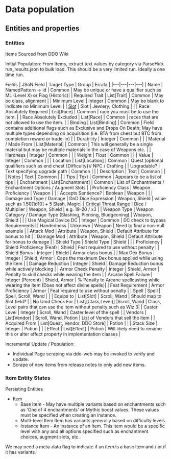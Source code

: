 # Data population

## Entities and properties

### Entities

Items
Sourced from DDO Wiki

Initial Population:
From Items, extract text values by category via ParseHub.
run_results.json to bulk load. This should be a very limited run.
Ideally a one time run.

Fields
| JSoN Field | Target Type | Group | Errata |
|---|---|---|---|
| Name | NamedPattern -> id | Common | May be unique or have a qualifier such as ML (Level X) or Flag (Historic)|
| Required Trait | List[Trait] | Common | May be class, alignment  |
| Minimum Level | Integer | Common | May be blank to indicate no Minimum Level |
| [Slot](https://ddowiki.com/page/Slot) | Slot | Jewlery; Clothing | |
| Race Absolutely Required | List[Race] | Common | race you must be to use the item. |
| Race Absolutely Excluded | List[Race] | Common | races that are not allowed to use the item. |
| Binding | List[Binding] | Common | Field contains additional flags such as Exclusive and Drops On Death; May have multiple types depending on acquisition (i.e. BTA from chest but BTC from completion reward or trade-in) |
| Durability | Integer | Common | |
| Material / Made From | List[Material] | Common | This will generally be a single material but may be multiple materials in the case of Weapons etc. |
| Hardness | Integer | Common | |
| Weight | Float | Common | |
| Value | Integer | Common | |
| Location | List[Location] | Common | Quest (optional qualifiers such as end chest {Difficulty})/ NPC / Crafting |
| Upgradable? | Text specifying upgrade path | Common | |
| Description | Text | Common | |
| Notes | Text | Common | |
| Tips | Text | Common | Appears to be a list of tips |
| Enchantment | List[Enchantment] | Common | List of Enchantments / Enchantment Options / Augment Slots |
| Proficiency Class | Weapon Proficiency | Weapon | |
| Accepts Sentience? | Boolean | Weapon | |
| Damage and Type / Damage | DnD Dice Expression | Weapon, Shield | value such as 	1.50[1d10] + 5 Slash, Magic|
| [Critical Threat Range](https://ddowiki.com/page/Threat_range) | Dice / Multiplier | Weapon, Shield | e.g. 19-20 / x3 |
| Weapon Type | Weapon Category / Damage Type (Slashing, Piercing, Bludgeoning) | Weapon, Shield | |
| Use Magical Device DC | Integer | Common | DC check to bypass Requirements|
| Handedness | Unknown | Weapon | Need to find a non-null example |
| Attack Mod | Attribute | Weapon, Shield | Default Attribute for bonus to hit |
| Damage Mod | Attribute | Weapon, Shield | Default Attribute for bonus to damage |
| Shield Type | Shield Type | Shield | |
| Proficiency | Shield Proficiency (Feat) | Shield | Feat required to use without penalty |
| Shield Bonus | Integer | Shield | Armor class bonus |
| Max Dex Bonus | Integer | Shield, Armor | Caps the maximum Dex bonus applied while using the item |
| Damage Reduction | Integer | Shield | Damage Reduction bonus while actively blocking |
| Armor Check Penalty | Integer | Shield, Armor | Penalty to skill checks while wearing the item |
| Arcane Spell Failure | Integer (Percent) | Shield, Armor | % Penalty to Arcane spellcasting while wearing the item (Does not affect divine spells)|
| Feat Requirement | Armor Proficiency | Armor | Feat required to use without penalty |
| Spell | Spell | Spell, Scroll, Wand | |
| Equips to | List[Slot] | Scroll, Wand | Should map to Slot field? |
| No Umd Check For | List[(Class,Level)] |Scroll, Wand | Class, Level pairs that can use the item without penalty such as Wiz 3|
| Caster Level | Integer | Scroll, Wand | Caster level of the spell |
| Vendors | List[Vendor] | Scroll, Wand, Potion | List of Vendors that sell the item |
| Acquired From | List[Quest, Vendor, DDO Store] | Potion |  |
| Stack Size | Integer | Potion | |
| Effect | List[Effect] | Potion | Will likely need to rename this or alter effect property in implementation classes |





Incremental Update / Population:

-   Individual Page scraping via ddo-web may be invoked to verify and update.
-   Scrape of new items from release notes to only add new items.


### Item Entity States

Persisting Entities
-   Item
    - Base Item - May have multiple variants based on enchantments such as 'One of 4 enchantments' or Mythic boost values.  These values must be specified when creating an instance.
    - Multi-level Item
      Item has variants generally based on difficulty levels.
    - Instance Item - An instance of an Item.  This item would be a specific level with any and all options specified such as enchantment choices, augment slots, etc.

We may need a meta-data flag to indicate if an item is a base item and / or if it has variants.
